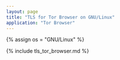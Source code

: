 ```yaml
---
layout: page
title: "TLS for Tor Browser on GNU/Linux"
application: "Tor Browser"
---
```


{% assign os = "GNU/Linux" %}

{% include tls_tor_browser.md %}
